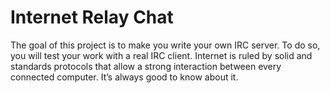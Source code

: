# Internet Relay Chat
The goal of this project is to make you write your own IRC server. To do so, you will test your work with a real IRC client. Internet is ruled by solid and standards protocols that allow a strong interaction between every connected computer. It’s always good to know about it.
